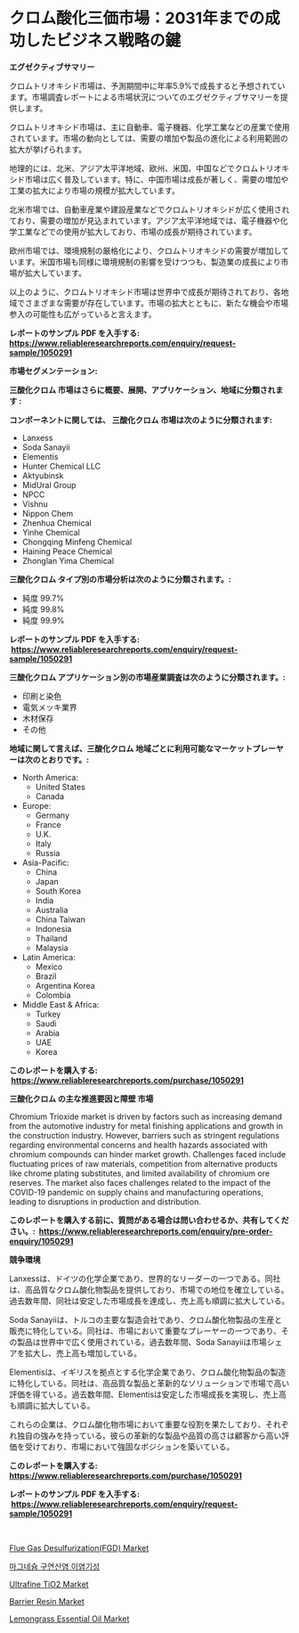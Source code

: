 <p><h1>クロム酸化三価市場：2031年までの成功したビジネス戦略の鍵</h1></p><p><strong>エグゼクティブサマリー</strong></p>
<p><p>クロムトリオキシド市場は、予測期間中に年率5.9%で成長すると予想されています。市場調査レポートによる市場状況についてのエグゼクティブサマリーを提供します。 </p><p>クロムトリオキシド市場は、主に自動車、電子機器、化学工業などの産業で使用されています。市場の動向としては、需要の増加や製品の進化による利用範囲の拡大が挙げられます。</p><p>地理的には、北米、アジア太平洋地域、欧州、米国、中国などでクロムトリオキシド市場は広く普及しています。特に、中国市場は成長が著しく、需要の増加や工業の拡大により市場の規模が拡大しています。</p><p>北米市場では、自動車産業や建設産業などでクロムトリオキシドが広く使用されており、需要の増加が見込まれています。アジア太平洋地域では、電子機器や化学工業などでの使用が拡大しており、市場の成長が期待されています。</p><p>欧州市場では、環境規制の厳格化により、クロムトリオキシドの需要が増加しています。米国市場も同様に環境規制の影響を受けつつも、製造業の成長により市場が拡大しています。</p><p>以上のように、クロムトリオキシド市場は世界中で成長が期待されており、各地域でさまざまな需要が存在しています。市場の拡大とともに、新たな機会や市場参入の可能性も広がっていると言えます。</p></p>
<p><strong>レポートのサンプル PDF を入手する: <a href="https://www.reliableresearchreports.com/enquiry/request-sample/1050291">https://www.reliableresearchreports.com/enquiry/request-sample/1050291</a></strong></p>
<p><strong>市場セグメンテーション:</strong></p>
<p><strong> 三酸化クロム 市場はさらに概要、展開、アプリケーション、地域に分類されます :</strong></p>
<p><strong>コンポーネントに関しては、 三酸化クロム 市場は次のように分類されます: &nbsp;</strong></p>
<p><ul><li>Lanxess</li><li>Soda Sanayii</li><li>Elementis</li><li>Hunter Chemical LLC</li><li>Aktyubinsk</li><li>MidUral Group</li><li>NPCC</li><li>Vishnu</li><li>Nippon Chem</li><li>Zhenhua Chemical</li><li>Yinhe Chemical</li><li>Chongqing Minfeng Chemical</li><li>Haining Peace Chemical</li><li>Zhonglan Yima Chemical</li></ul></p>
<p><strong> 三酸化クロム タイプ別の市場分析は次のように分類されます。:</strong></p>
<p><ul><li>純度 99.7%</li><li>純度 99.8%</li><li>純度 99.9%</li></ul></p>
<p><strong>レポートのサンプル PDF を入手する: &nbsp;<a href="https://www.reliableresearchreports.com/enquiry/request-sample/1050291">https://www.reliableresearchreports.com/enquiry/request-sample/1050291</a></strong></p>
<p><strong> 三酸化クロム アプリケーション別の市場産業調査は次のように分類されます。:</strong></p>
<p><ul><li>印刷と染色</li><li>電気メッキ業界</li><li>木材保存</li><li>その他</li></ul></p>
<p><strong>地域に関して言えば、三酸化クロム 地域ごとに利用可能なマーケットプレーヤーは次のとおりです。:</strong></p>
<p><ul>
    <li>
        North America:
        <ul>
            <li>United States</li>
            <li>Canada</li>
        </ul>
    </li>
    <li>
        Europe:
        <ul>
            <li>Germany</li>
            <li>France</li>
            <li>U.K.</li>
            <li>Italy</li>
            <li>Russia</li>
        </ul>
    </li>
    <li>
        Asia-Pacific:
        <ul>
            <li>China</li>
            <li>Japan</li>
            <li>South Korea</li>
            <li>India</li>
            <li>Australia</li>
            <li>China Taiwan</li>
            <li>Indonesia</li>
            <li>Thailand</li>
            <li>Malaysia</li>
        </ul>
    </li>
    <li>
        Latin America:
        <ul>
            <li>Mexico</li>
            <li>Brazil</li>
            <li>Argentina Korea</li>
            <li>Colombia</li>
        </ul>
    </li>
    <li>
        Middle East & Africa:
        <ul>
            <li>Turkey</li>
            <li>Saudi</li>
            <li>Arabia</li>
            <li>UAE</li>
            <li>Korea</li>
        </ul>
    </li>
    </ul></p>
<p><strong>このレポートを購入する: &nbsp;<a href="https://www.reliableresearchreports.com/purchase/1050291">https://www.reliableresearchreports.com/purchase/1050291</a></strong></p>
<p><strong>三酸化クロム の主な推進要因と障壁 市場</strong></p>
<p><p>Chromium Trioxide market is driven by factors such as increasing demand from the automotive industry for metal finishing applications and growth in the construction industry. However, barriers such as stringent regulations regarding environmental concerns and health hazards associated with chromium compounds can hinder market growth. Challenges faced include fluctuating prices of raw materials, competition from alternative products like chrome plating substitutes, and limited availability of chromium ore reserves. The market also faces challenges related to the impact of the COVID-19 pandemic on supply chains and manufacturing operations, leading to disruptions in production and distribution.</p></p>
<p><strong>このレポートを購入する前に、質問がある場合は問い合わせるか、共有してください。:&nbsp; <a href="https://www.reliableresearchreports.com/enquiry/pre-order-enquiry/1050291">https://www.reliableresearchreports.com/enquiry/pre-order-enquiry/1050291</a></strong></p>
<p><strong>競争環境</strong></p>
<p><p>Lanxessは、ドイツの化学企業であり、世界的なリーダーの一つである。同社は、高品質なクロム酸化物製品を提供しており、市場での地位を確立している。過去数年間、同社は安定した市場成長を達成し、売上高も順調に拡大している。</p><p>Soda Sanayiiは、トルコの主要な製造会社であり、クロム酸化物製品の生産と販売に特化している。同社は、市場において重要なプレーヤーの一つであり、その製品は世界中で広く使用されている。過去数年間、Soda Sanayiiは市場シェアを拡大し、売上高も増加している。</p><p>Elementisは、イギリスを拠点とする化学企業であり、クロム酸化物製品の製造に特化している。同社は、高品質な製品と革新的なソリューションで市場で高い評価を得ている。過去数年間、Elementisは安定した市場成長を実現し、売上高も順調に拡大している。</p><p>これらの企業は、クロム酸化物市場において重要な役割を果たしており、それぞれ独自の強みを持っている。彼らの革新的な製品や品質の高さは顧客から高い評価を受けており、市場において強固なポジションを築いている。</p></p>
<p><strong>このレポートを購入する: &nbsp; <a href="https://www.reliableresearchreports.com/purchase/1050291">https://www.reliableresearchreports.com/purchase/1050291</a></strong></p>
<p><strong>レポートのサンプル PDF を入手する: &nbsp;<a href="https://www.reliableresearchreports.com/enquiry/request-sample/1050291">https://www.reliableresearchreports.com/enquiry/request-sample/1050291</a></strong><strong></strong></p>
<p>&nbsp;</p>
<p><p><a href="https://view.publitas.com/reportprime-1/flue-gas-desulfurization-fgd-market-size-market-trends-and-growth-outlook-forecasted-for-period-from-2024-to-2031/">Flue Gas Desulfurization(FGD) Market</a></p><p><a href="https://github.com/sougarounis/Market-Research-Report-List-2/blob/main/6380801189550.md">마그네슘 구연산염 이염기성</a></p><p><a href="https://frill-swim-3cd.notion.site/Ultrafine-TiO2-Market-Research-Report-Reveals-The-Latest-Trends-And-Opportunities-of-this-Market-for-6a497679ac544c9ba50249fd4223dc9d">Ultrafine TiO2 Market</a></p><p><a href="https://issuu.com/reportprime-2/docs/barrier-resin-market-size-2030.pptx">Barrier Resin Market</a></p><p><a href="https://github.com/gdfhhhj/Market-Research-Report-List-3/blob/main/lemongrass-essential-oil-market.md">Lemongrass Essential Oil Market</a></p></p>